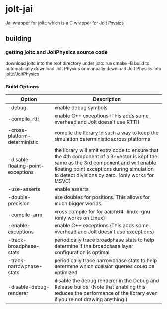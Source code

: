 # jolt-jai
Jai wrapper for [joltc](https://github.com/amerkoleci/joltc) which is a C wrapper for [Jolt Physics](https://github.com/jrouwe/JoltPhysics)

## building

### getting joltc and JoltPhysics source code
download joltc into the root directory under joltc
run cmake -B build to automatically download Jolt Physics or manually download Jolt Physics into joltc/JoltPhysics

### Build Options
| Option | Description |
| - | - |
| -debug | enable debug symbols |
| -compile_rtti | enable C++ exceptions (This adds some overhead and Jolt doesn't use RTTI) |
| -cross-platform-deterministic | compile the library in such a way to keep the simulation deterministic across platforms |
| -disable-floating-point-exceptions | the library will emit extra code to ensure that the 4th component of a 3-vector is kept the same as the 3rd component and will enable floating point exceptions during simulation to detect divisions by zero. (only works for MSVC) |
| -use-asserts | enable asserts |
| -double-precision | use doubles for positions. This allows for much bigger worlds. |
| -compile-arm | cross compile for for aarch64-linux-gnu (only works on Linux) |
| -enable-exceptions | enable C++ exceptions (This adds some overhead and Jolt doesn't use exceptions) |
| -track-broadphase-stats | periodically trace broadphase stats to help determine if the broadphase layer configuration is optimal |
| -track-narrowphase-stats | periodically trace narrowphase stats to help determine which collision queries could be optimized |
| -disable-debug-renderer | disable the debug renderer in the Debug and Release builds. (Note that enabling this reduces the performance of the library even if you're not drawing anything.) | 

